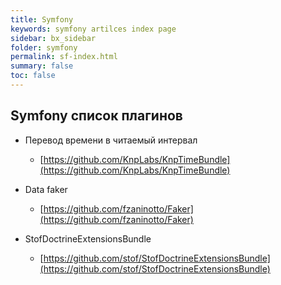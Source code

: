 ```yaml
---
title: Symfony
keywords: symfony artilces index page
sidebar: bx_sidebar
folder: symfony
permalink: sf-index.html
summary: false
toc: false
---
```

## Symfony список плагинов

* Перевод времени в читаемый интервал
  * [https://github.com/KnpLabs/KnpTimeBundle](https://github.com/KnpLabs/KnpTimeBundle)

* Data faker
  * [https://github.com/fzaninotto/Faker](https://github.com/fzaninotto/Faker)
  
* StofDoctrineExtensionsBundle
  * [https://github.com/stof/StofDoctrineExtensionsBundle](https://github.com/stof/StofDoctrineExtensionsBundle)
